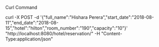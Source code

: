 Curl Command

curl -X POST -d '{"full_name":"Hishara Perera","start_date":"2018-08-11","end_date":"2018-08-15","hotel":"hilton","room_number":"190","capacity":"10"}' "http://localhost:8080/hotel/reservation/" -H "Content-Type:application/json"
